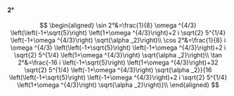 #### 2°

$$
\begin{aligned}
\sin 2°&=\frac{1}{8} \omega ^{4/3} \left(\left(-1+\sqrt{5}\right) \left(1+\omega ^{4/3}\right)+2 i \sqrt{2} 5^{1/4} \left(-1+\omega ^{4/3}\right) \sqrt{\alpha
_2}\right)\\
\cos 2°&=\frac{1}{8} i \omega ^{4/3} \left(\left(-1+\sqrt{5}\right) \left(-1+\omega ^{4/3}\right)+2 i \sqrt{2} 5^{1/4} \left(1+\omega ^{4/3}\right) \sqrt{\alpha
_2}\right)\\
\tan 2°&=\frac{-16 i \left(-1+\sqrt{5}\right) \left(1+\omega ^{4/3}\right)+32 \sqrt{2} 5^{1/4} \left(-1+\omega ^{4/3}\right) \sqrt{\alpha _2}}{16 \left(\left(-1+\sqrt{5}\right)
\left(-1+\omega ^{4/3}\right)+2 i \sqrt{2} 5^{1/4} \left(1+\omega ^{4/3}\right) \sqrt{\alpha _2}\right)}\\
\end{aligned}
$$

